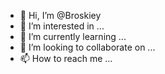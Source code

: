 - 👋 Hi, I’m @Broskiey
- 👀 I’m interested in ...
- 🌱 I’m currently learning ...
- 💞️ I’m looking to collaborate on ...
- 📫 How to reach me ...

<!---
Broskiey/Broskiey is a ✨ special ✨ repository because its `README.md` (this file) appears on your GitHub profile.
You can click the Preview link to take a look at your changes.
--->
